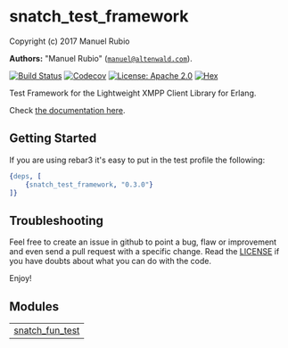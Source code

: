 

# snatch_test_framework #

Copyright (c) 2017 Manuel Rubio

__Authors:__ "Manuel Rubio" ([`manuel@altenwald.com`](mailto:manuel@altenwald.com)).

[![Build Status](https://img.shields.io/travis/snatch-xmpp/snatch_test_framework/master.svg)](https://travis-ci.org/snatch-xmpp/snatch_test_framework)
[![Codecov](https://img.shields.io/codecov/c/github/snatch-xmpp/snatch_test_framework.svg)](https://codecov.io/gh/snatch-xmpp/snatch_test_framework)
[![License: Apache 2.0](https://img.shields.io/github/license/snatch-xmpp/snatch_test_framework.svg)](https://raw.githubusercontent.com/snatch-xmpp/snatch_test_framework/master/LICENSE)
[![Hex](https://img.shields.io/hexpm/v/snatch_test_framework.svg)](https://hex.pm/packages/snatch_test_framework)

Test Framework for the Lightweight XMPP Client Library for Erlang.

Check [the documentation here](doc/testing.md).

Getting Started
---------------

If you are using rebar3 it's easy to put in the test profile the following:

```erlang
{deps, [
    {snatch_test_framework, "0.3.0"}
]}
```

Troubleshooting
---------------

Feel free to create an issue in github to point a bug, flaw or improvement and even send a pull request with a specific change. Read the [LICENSE](http://github.com/snatch-xmpp/snatch_test_framework/blob/master/doc/LICENSE) if you have doubts about what you can do with the code.

Enjoy!


## Modules ##


<table width="100%" border="0" summary="list of modules">
<tr><td><a href="http://github.com/snatch-xmpp/snatch_test_framework/blob/master/doc/snatch_fun_test.md" class="module">snatch_fun_test</a></td></tr></table>

